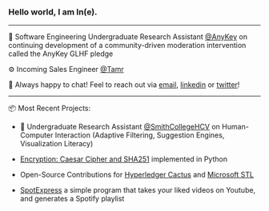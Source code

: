 ### Hello world, I am ln(e).

***
🧩 Software Engineering Undergraduate Research Assistant [@AnyKey](https://anykey.org/) on continuing development of a community-driven moderation intervention called the AnyKey GLHF pledge

⚙️ Incoming Sales Engineer [@Tamr](https://www.tamr.com/)

👾 Always happy to chat! Feel to reach out via [email](mailto:elenipartakki@gmail.com), [linkedin](https://www.linkedin.com/in/elenipartakki/) or [twitter](https://twitter.com/epartakki)! 

***

📦 Most Recent Projects:

- 🔭 Undergraduate Research Assistant [@SmithCollegeHCV](https://github.com/SmithCollegeHCV) on Human-Computer Interaction (Adaptive Filtering, Suggestion Engines, Visualization Literacy)

- [Encryption: Caesar Cipher and SHA251](https://github.com/epartakki/encryption) implemented in Python

- Open-Source Contributions for [Hyperledger Cactus](https://github.com/hyperledger/cactus) and [Microsoft STL](https://github.com/microsoft/STL)

- [SpotExpress](https://github.com/epartakki/spotexpress) a simple program that takes your liked videos on Youtube, and generates a Spotify playlist
